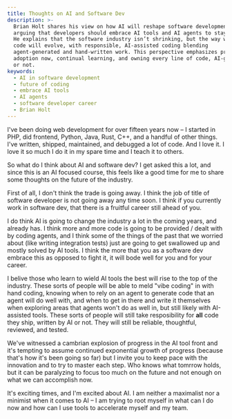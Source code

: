 ```yaml
---
title: Thoughts on AI and Software Dev
description: >-
  Brian Holt shares his view on how AI will reshape software development,
  arguing that developers should embrace AI tools and AI agents to stay ahead.
  He explains that the software industry isn’t shrinking, but the way we write
  code will evolve, with responsible, AI-assisted coding blending
  agent-generated and hand-written work. This perspective emphasizes practical
  adoption now, continual learning, and owning every line of code, AI-generated
  or not.
keywords:
  - AI in software development
  - future of coding
  - embrace AI tools
  - AI agents
  - software developer career
  - Brian Holt
---
```


I've been doing web development for over fifteen years now – I started in PHP, did frontend, Python, Java, Rust, C++, and a handful of other things. I've written, shipped, maintained, and debugged a lot of code. And I love it. I love it so much I do it in my spare time and I teach it to others.

So what do I think about AI and software dev? I get asked this a lot, and since this is an AI focused course, this feels like a good time for me to share some thoughts on the future of the industry.

First of all, I don't think the trade is going away. I think the job of title of software developer is not going away any time soon. I think if you currently work in software dev, that there is a fruitful career still ahead of you.

I do think AI is going to change the industry a lot in the coming years, and already has. I think more and more code is going to be provided / dealt with by coding agents, and I think some of the things of the past that we worried about (like writing integration tests) just are going to get swallowed up and mostly solved by AI tools. I think the more that you as a software dev embrace this as opposed to fight it, it will bode well for you and for your career.

I belive those who learn to wield AI tools the best will rise to the top of the industry. These sorts of people will be able to meld "vibe coding" in with hand coding, knowing when to rely on an agent to generate code that an agent will do well with, and when to get in there and write it themselves when exploring areas that agents won't do as well in, but still likely with AI-assisted tools. These sorts of people will still take resposibility for **all** code they ship, written by AI or not. They will still be reliable, thoughtful, reviewed, and tested.

We've witnessed a cambrian explosion of progress in the AI tool front and it's tempting to assume continued exponential growth of progress (because that's how it's been going so far) but I invite you to keep pace with the innovation and to try to master each step. Who knows what tomrrow holds, but it can be paralyzing to focus too much on the future and not enough on what we can accomplish now.

It's exciting times, and I'm excited about AI. I am neither a maximalist nor a minimist when it comes to AI – I am trying to root myself in what can I do now and how can I use tools to accelerate myself and my team.
